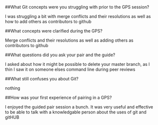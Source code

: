 ##What Git concepts were you struggling with prior to the GPS session?

I was struggling a bit with merge conflicts and their resolutions as well as how to add others as contributors to github

##What concepts were clarified during the GPS?

Merge conflicts and their resolutions as well as adding others as contributors to github

##What questions did you ask your pair and the guide?

I asked about how it might be possible to delete your master branch, as I thin I saw it on someone elses command line during peer reviews

##What still confuses you about Git?

nothing

##How was your first experience of pairing in a GPS?

I enjoyed the guided pair session a bunch. It was very useful and effective to be able to talk with a knowledgable person about the uses of git and gitHUB